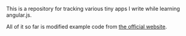 This is a repository for tracking various tiny apps I write while learning angular.js.

All of it so far is modified example code from [the official website](http://angularjs.org/).
